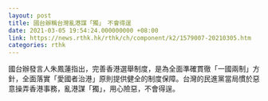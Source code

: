 ```yaml
---
layout: post
title: 國台辦稱台灣亂港謀「獨」　不會得逞
date: 2021-03-05 19:54:24.000000000 +08:00
link: https://news.rthk.hk/rthk/ch/component/k2/1579007-20210305.htm
categories: rthk
---
```


國台辦發言人朱鳳蓮指出，完善香港選舉制度，是為全面準確貫徹「一國兩制」方針，全面落實「愛國者治港」原則提供健全的制度保障。台灣的民進黨當局慣於惡意操弄香港事務，亂港謀「獨」，用心險惡，不會得逞。
